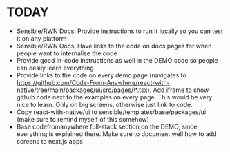 # TODAY

- Sensible/RWN Docs: Provide instructions to run it locally so you can test it on any platform
- Sensible/RWN Docs: Have links to the code on docs pages for when people want to internalise the code
- Provide good in-code instructions as well in the DEMO code so people can easily learn everything
- Provide links to the code on every demo page (navigates to https://github.com/Code-From-Anywhere/react-with-native/tree/main/packages/ui/src/pages/\*.tsx). Add iframe to show github code next to the examples on every page. This would be very nice to learn. Only on big screens, otherwise just link to code.
- Copy react-with-native/ui to sensible/templates/base/packages/ui (make sure to remind myself of this somehow)
- Base codefromanywhere full-stack section on the DEMO, since everything is explained there. Make sure to document well how to add screens to next.js apps
